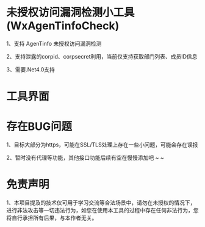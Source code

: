 #  未授权访问漏洞检测小工具(WxAgenTinfoCheck)

1、支持 AgenTinfo 未授权访问漏洞检测

2、支持泄露的corpid、corpsecret利用，当前仅支持获取部门列表、成员ID信息

3、需要.Net4.0支持 

# 工具界面




# 存在BUG问题

1、目标大部分为https，可能在SSL/TLS处理上存在一些小问题，可能会存在误报

2、暂时没有代理等功能，其他接口功能后续有空在慢慢添加吧 ~ ~

# 免责声明

1、本项目提及的技术仅可用于学习交流等合法场景中，请勿在未授权的情况下，进行非法攻击等一切违法行为，如您在使用本工具的过程中存在任何非法行为，您将自行承担所有后果，与本作者无关。
